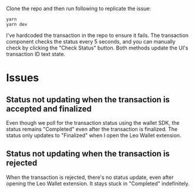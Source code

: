 Clone the repo and then run following to replicate the issue:
```
yarn
yarn dev
```

I've hardcoded the transaction in the repo to ensure it fails. The transaction component checks the status every 5 seconds, and you can manually check by clicking the "Check Status" button. Both methods update the UI's transaction ID text state.

# Issues
## Status not updating when the transaction is accepted and finalized
Even though we poll for the transaction status using the wallet SDK, the status remains "Completed" even after the transaction is finalized. The status only updates to "Finalized" when I open the Leo Wallet extension.

## Status not updating when the transaction is rejected
When the transaction is rejected, there's no status update, even after opening the Leo Wallet extension. It stays stuck in "Completed" indefinitely.
